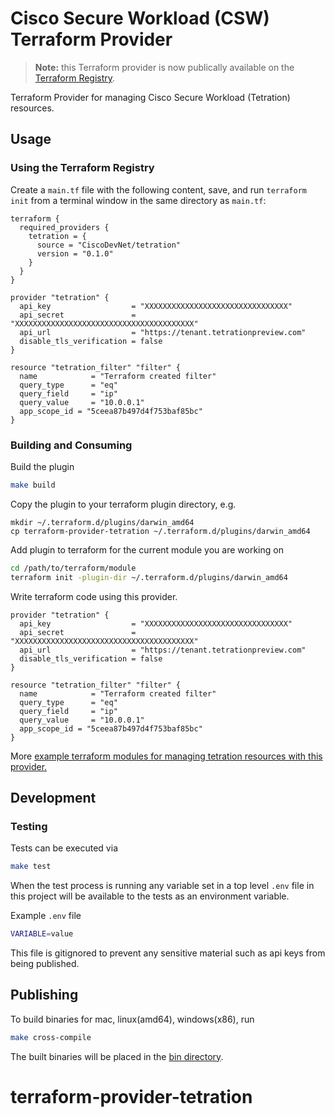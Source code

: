 # Cisco Secure Workload (CSW) Terraform Provider

> **Note:** this Terraform provider is now publically available on the [Terraform Registry](https://registry.terraform.io/providers/CiscoDevNet/tetration/latest).
 
Terraform Provider for managing Cisco Secure Workload (Tetration) resources.

## Usage

### Using the Terraform Registry

Create a `main.tf` file with the following content, save, and run `terraform init` from a terminal window in the same directory as `main.tf`:

```hcl
terraform {
  required_providers {
    tetration = {
      source = "CiscoDevNet/tetration"
      version = "0.1.0"
    }
  }
}

provider "tetration" {
  api_key                  = "XXXXXXXXXXXXXXXXXXXXXXXXXXXXXXXX"
  api_secret               = "XXXXXXXXXXXXXXXXXXXXXXXXXXXXXXXXXXXXXXXX"
  api_url                  = "https://tenant.tetrationpreview.com"
  disable_tls_verification = false
}

resource "tetration_filter" "filter" {
  name            = "Terraform created filter"
  query_type      = "eq"
  query_field     = "ip"
  query_value     = "10.0.0.1"
  app_scope_id = "5ceea87b497d4f753baf85bc"
}
```

### Building and Consuming

Build the plugin

```bash
make build
```

Copy the plugin to your terraform plugin directory, e.g.

```
mkdir ~/.terraform.d/plugins/darwin_amd64
cp terraform-provider-tetration ~/.terraform.d/plugins/darwin_amd64
```

Add plugin to terraform for the current module you are working on

```bash
cd /path/to/terraform/module
terraform init -plugin-dir ~/.terraform.d/plugins/darwin_amd64
```

Write terraform code using this provider.

```hcl
provider "tetration" {
  api_key                  = "XXXXXXXXXXXXXXXXXXXXXXXXXXXXXXXX"
  api_secret               = "XXXXXXXXXXXXXXXXXXXXXXXXXXXXXXXXXXXXXXXX"
  api_url                  = "https://tenant.tetrationpreview.com"
  disable_tls_verification = false
}

resource "tetration_filter" "filter" {
  name            = "Terraform created filter"
  query_type      = "eq"
  query_field     = "ip"
  query_value     = "10.0.0.1"
  app_scope_id = "5ceea87b497d4f753baf85bc"
}
```

More [example terraform modules for managing tetration resources with this provider.](./examples)

## Development

### Testing

Tests can be executed via

```bash
make test
```

When the test process is running any variable set in a top level `.env` file in this project will be available to the tests as an environment variable.

Example `.env` file

```bash
VARIABLE=value
```

This file is gitignored to prevent any sensitive material such as api keys from being published.

## Publishing

To build binaries for mac, linux(amd64), windows(x86), run

```bash
make cross-compile
```

The built binaries will be placed in the [bin directory](./bin).
# terraform-provider-tetration
